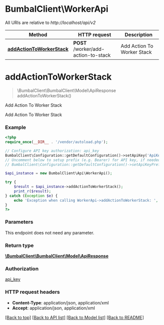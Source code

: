 # BumbalClient\WorkerApi

All URIs are relative to *http://localhost/api/v2*

Method | HTTP request | Description
------------- | ------------- | -------------
[**addActionToWorkerStack**](WorkerApi.md#addActionToWorkerStack) | **POST** /worker/add-action-to-stack | Add Action To Worker Stack


# **addActionToWorkerStack**
> \BumbalClient\BumbalClient\Model\ApiResponse addActionToWorkerStack()

Add Action To Worker Stack

Add Action To Worker Stack

### Example
```php
<?php
require_once(__DIR__ . '/vendor/autoload.php');

// Configure API key authorization: api_key
BumbalClient\Configuration::getDefaultConfiguration()->setApiKey('ApiKey', 'YOUR_API_KEY');
// Uncomment below to setup prefix (e.g. Bearer) for API key, if needed
// BumbalClient\Configuration::getDefaultConfiguration()->setApiKeyPrefix('ApiKey', 'Bearer');

$api_instance = new BumbalClient\Api\WorkerApi();

try {
    $result = $api_instance->addActionToWorkerStack();
    print_r($result);
} catch (Exception $e) {
    echo 'Exception when calling WorkerApi->addActionToWorkerStack: ', $e->getMessage(), PHP_EOL;
}
?>
```

### Parameters
This endpoint does not need any parameter.

### Return type

[**\BumbalClient\BumbalClient\Model\ApiResponse**](../Model/ApiResponse.md)

### Authorization

[api_key](../../README.md#api_key)

### HTTP request headers

 - **Content-Type**: application/json, application/xml
 - **Accept**: application/json, application/xml

[[Back to top]](#) [[Back to API list]](../../README.md#documentation-for-api-endpoints) [[Back to Model list]](../../README.md#documentation-for-models) [[Back to README]](../../README.md)

